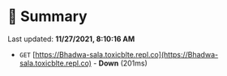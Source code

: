 # 📖 Summary
Last updated: **11/27/2021, 8:10:16 AM**

- `GET` [https://Bhadwa-sala.toxicblte.repl.co](https://Bhadwa-sala.toxicblte.repl.co) - **Down** (201ms)
